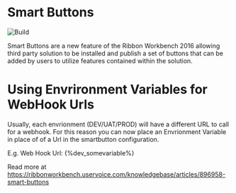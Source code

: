 # Smart Buttons
![Build](https://develop1.visualstudio.com/_apis/public/build/definitions/a093ce65-4e01-44c2-9287-0ba6a4d1012b/6/badge)

Smart Buttons are a new feature of the Ribbon Workbench 2016 allowing third party solution to be installed and publish a set of buttons that can be added by users to utilize features contained within the solution.

# Using Envrironment Variables for WebHook Urls
Usually, each envrionment (DEV/UAT/PROD) will have a different URL to call for a webhook. For this reason you can now place an Envrionment Variable in place of of a Url in the smartbutton configuration.

E.g. Web Hook Url: {%dev_somevariable%}

Read more at https://ribbonworkbench.uservoice.com/knowledgebase/articles/896958-smart-buttons
